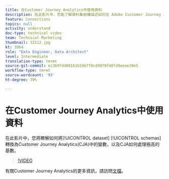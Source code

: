 ```yaml
---
title: 在Customer Journey Analytics中使用資料
description: 在此影片中，您能了解資料集結構描述如何在 Adobe Customer Journey Analytics (CJA) 中轉換為變數，以及 CJA 如何處理極高的基數。
feature: Connections
topics: null
activity: understand
doc-type: technical video
team: Technical Marketing
thumbnail: 32112.jpg
kt: 3964
role: "Data Engineer, Data Architect"
level: Intermediate
translation-type: tm+mt
source-git-commit: ec3697dd60161b59b7f0cd9878f40fd9eeae30e5
workflow-type: tm+mt
source-wordcount: '93'
ht-degree: 39%

---
```



# 在Customer Journey Analytics中使用資料

在此影片中，您將瞭解如何將[!UICONTROL dataset] [!UICONTROL schemas]轉換為Customer Journey Analytics(CJA)中的變數，以及CJA如何處理極高的基數。

>[!VIDEO](https://video.tv.adobe.com/v/32112/?quality=12)

有關Customer Journey Analytics的更多資訊，請訪問[文檔](https://docs.adobe.com/content/help/zh-Hant/analytics-platform/using/cja-landing.html)。
